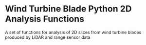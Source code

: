 # Wind Turbine Blade Python 2D Analysis Functions
 A set of functions for analysis of 2D slices from wind turbine blades produced by LiDAR and range sensor data
